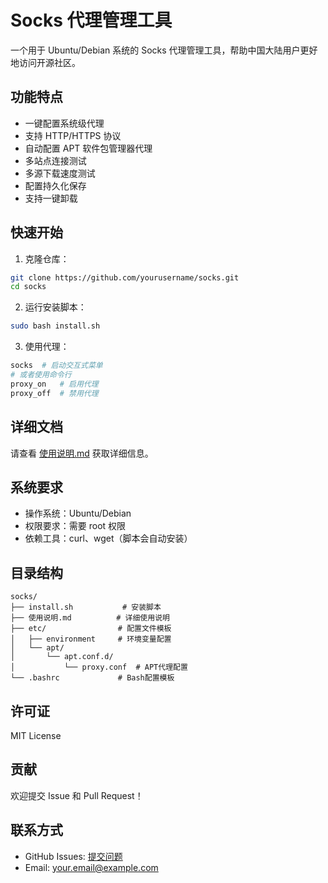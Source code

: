 # Socks 代理管理工具

一个用于 Ubuntu/Debian 系统的 Socks 代理管理工具，帮助中国大陆用户更好地访问开源社区。

## 功能特点

- 一键配置系统级代理
- 支持 HTTP/HTTPS 协议
- 自动配置 APT 软件包管理器代理
- 多站点连接测试
- 多源下载速度测试
- 配置持久化保存
- 支持一键卸载

## 快速开始

1. 克隆仓库：
```bash
git clone https://github.com/yourusername/socks.git
cd socks
```

2. 运行安装脚本：
```bash
sudo bash install.sh
```

3. 使用代理：
```bash
socks  # 启动交互式菜单
# 或者使用命令行
proxy_on   # 启用代理
proxy_off  # 禁用代理
```

## 详细文档

请查看 [使用说明.md](使用说明.md) 获取详细信息。

## 系统要求

- 操作系统：Ubuntu/Debian
- 权限要求：需要 root 权限
- 依赖工具：curl、wget（脚本会自动安装）

## 目录结构

```
socks/
├── install.sh           # 安装脚本
├── 使用说明.md          # 详细使用说明
├── etc/                # 配置文件模板
│   ├── environment     # 环境变量配置
│   └── apt/
│       └── apt.conf.d/
│           └── proxy.conf  # APT代理配置
└── .bashrc             # Bash配置模板
```

## 许可证

MIT License

## 贡献

欢迎提交 Issue 和 Pull Request！

## 联系方式

- GitHub Issues: [提交问题](https://github.com/yourusername/socks/issues)
- Email: your.email@example.com

